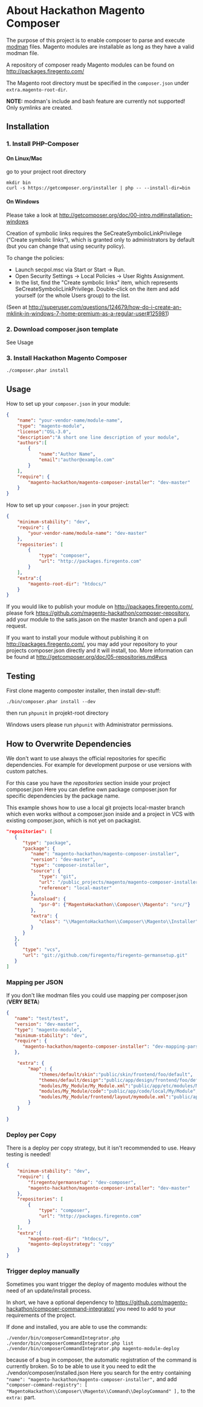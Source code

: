 # About Hackathon Magento Composer

The purpose of this project is to enable composer to parse and execute
[modman](https://github.com/colinmollenhour/modman) files.
Magento modules are installable as long as they have a valid modman file.

A repository of composer ready Magento modules can be found on http://packages.firegento.com/

The Magento root directory must be specified in the ```composer.json``` under ```extra.magento-root-dir```.

**NOTE:** modman's include and bash feature are currently not supported! Only symlinks are created.


## Installation

### 1. Install PHP-Composer

#### On Linux/Mac

go to your project root directory

```
mkdir bin
curl -s https://getcomposer.org/installer | php -- --install-dir=bin
```

#### On Windows
Please take a look at http://getcomposer.org/doc/00-intro.md#installation-windows

Creation of symbolic links requires the SeCreateSymbolicLinkPrivilege (“Create symbolic links”), which is granted only
to administrators by default (but you can change that using security policy).

To change the policies:
- Launch secpol.msc via Start or Start → Run.
- Open Security Settings → Local Policies → User Rights Assignment.
- In the list, find the "Create symbolic links" item, which represents SeCreateSymbolicLinkPrivilege.
    Double-click on the item and add yourself (or the whole Users group) to the list.

(Seen at http://superuser.com/questions/124679/how-do-i-create-an-mklink-in-windows-7-home-premium-as-a-regular-user#125981)


### 2. Download composer.json template

See Usage

### 3. Install Hackathon Magento Composer

```
./composer.phar install
```



## Usage

How to set up your ```composer.json``` in your module:

```json
{
    "name": "your-vendor-name/module-name",
    "type": "magento-module",
    "license":"OSL-3.0",
    "description":"A short one line description of your module",
    "authors":[
        {
            "name":"Author Name",
            "email":"author@example.com"
        }
    ],
    "require": {
        "magento-hackathon/magento-composer-installer": "dev-master"
    }
}
```

How to set up your ```composer.json``` in your project:

```json
{
    "minimum-stability": "dev",
    "require": {
        "your-vendor-name/module-name": "dev-master"
    },
    "repositories": [
        {
            "type": "composer",
            "url": "http://packages.firegento.com"
        }
    ],
    "extra":{
        "magento-root-dir": "htdocs/"
    }
}
```

If you would like to publish your module on http://packages.firegento.com/, please fork
https://github.com/magento-hackathon/composer-repository, add your module to the satis.jason on the master branch and
open a pull request.

If you want to install your module without publishing it on http://packages.firegento.com/, you may add your repository
to your projects composer.json directly and it will install, too. More information can be found at
http://getcomposer.org/doc/05-repositories.md#vcs


## Testing

First clone magento composter installer, then install dev-stuff:

```
./bin/composer.phar install --dev
```

then run ```phpunit``` in projekt-root directory

Windows users please run ```phpunit``` with Administrator permissions.

## How to Overwrite Dependencies

We don't want to use always the official repositories for specific dependencies.
For example for development purpose or use versions with custom patches.

For this case you have the _repositories_ section inside your project composer.json
Here you can define own package composer.json for specific dependencies by the package name.

This example shows how to use a local git projects local-master branch which even works without a composer.json inside
and a project in VCS with existing composer.json, which is not yet on packagist.

```json
"repositories": [
   {
      "type": "package",
      "package": {
         "name": "magento-hackathon/magento-composer-installer",
         "version": "dev-master",
         "type": "composer-installer",
         "source": {
            "type": "git",
            "url": "/public_projects/magento/magento-composer-installer/",
            "reference": "local-master"
         },
         "autoload": {
            "psr-0": {"MagentoHackathon\\Composer\\Magento": "src/"}
         },
         "extra": {
            "class": "\\MagentoHackathon\\Composer\\Magento\\Installer"
         }
      }
   },
   {
      "type": "vcs",
      "url": "git://github.com/firegento/firegento-germansetup.git"
   }
]
```
### Mapping per JSON
If you don't like modman files you could use mapping per composer.json (**VERY BETA**)

```json
{
   "name": "test/test",
   "version": "dev-master",
   "type": "magento-module",
   "minimum-stability": "dev",
   "require": {
      "magento-hackathon/magento-composer-installer": "dev-mapping-parser"
   },

    "extra": {
        "map" : {
            "themes/default/skin":"public/skin/frontend/foo/default",
            "themes/default/design":"public/app/design/frontend/foo/default",
            "modules/My_Module/My_Module.xml":"public/app/etc/modules/My_Module.xml",
            "modules/My_Module/code":"public/app/code/local/My/Module",
            "modules/My_Module/frontend/layout/mymodule.xml":"public/app/design/frontend/base/default/layout/mymodule.xml"
        }
    }

}
```
### Deploy per Copy

There is a deploy per copy strategy, but it isn't recommended to use. Heavy testing is needed!

```json
{
    "minimum-stability": "dev",
    "require": {
        "firegento/germansetup": "dev-composer",
        "magento-hackathon/magento-composer-installer": "dev-master"
    },
    "repositories": [
        {
            "type": "composer",
            "url": "http://packages.firegento.com"
        }
    ],
    "extra":{
        "magento-root-dir": "htdocs/",
        "magento-deploystrategy": "copy"
    }
}
```

### Trigger deploy manually

Sometimes you want trigger the deploy of magento modules without the need of an update/install process.

In short, we have a optional dependency to https://github.com/magento-hackathon/composer-command-integrator/
you need to add to your requirements of the project.

If done and installed, you are able to use the commands:
```
./vendor/bin/composerCommandIntegrator.php
./vendor/bin/composerCommandIntegrator.php list
./vendor/bin/composerCommandIntegrator.php magento-module-deploy

```

because of a bug in composer, the automatic registration of the command is currently broken.
So to be able to use it you need to edit the ./vendor/composer/installed.json
Here you search for the entry containing ```"name": "magento-hackathon/magento-composer-installer",```
and add ```"composer-command-registry": [ "MagentoHackathon\\Composer\\Magento\\Command\\DeployCommand" ],```
to the ```extra:``` part.
